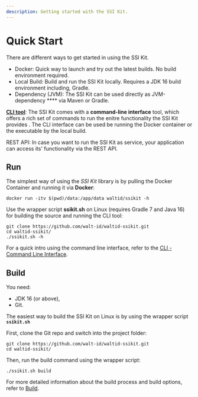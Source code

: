 ```yaml
---
description: Getting started with the SSI Kit.
---
```


# Quick Start

There are different ways to get started in using the SSI Kit.

* Docker: Quick way to launch and try out the latest builds. No build environment required.
* Local Build: Build and run the SSI Kit locally. Requires a JDK 16 build environment including, Gradle.
* Dependency (JVM): The SSI Kit can be used directly as JVM-dependency **** via Maven or Gradle.&#x20;

[**CLI tool**](broken-reference):  The SSI Kit comes with a **command-line interface** tool, which offers a rich set of commands to run the enitre functionality the SSI Kit provides . The CLI interface can be used be running the Docker container or the executable by the local build.

REST API: In case you want to run the SSI Kit as service, your application can access its' functionality via the REST API.

## Run

The simplest way of using the _SSI Kit_ library is by pulling the Docker Container and running it via **Docker**:

```
docker run -itv $(pwd)/data:/app/data waltid/ssikit -h
```

Use the wrapper script **ssikit.sh** on Linux (requires Gradle 7 and Java 16) for building the source and running the CLI tool:

```
git clone https://github.com/walt-id/waltid-ssikit.git
cd waltid-ssikit/
./ssikit.sh -h
```

For a quick intro using the command line interface, refer to the [CLI - Command Line Interface](cli-command-line-interface.md).

## Build

You need:

* JDK 16 (or above),
* Git.

The easiest way to build the SSI Kit on Linux is by using the wrapper script **`ssikit.sh`**

First, clone the Git repo and switch into the project folder:

```
git clone https://github.com/walt-id/waltid-ssikit.git
cd waltid-ssikit/
```

Then, run the build command using the wrapper script:

```
./ssikit.sh build
```

For more detailed information about the build process and build options, refer to [Build](quick-start/build/).
